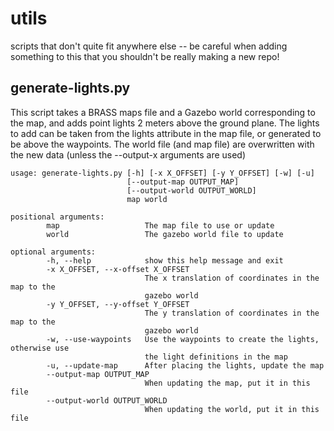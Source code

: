 # utils
scripts that don't quite fit anywhere else -- be careful when adding something to this that you shouldn't be really making a new repo!

## generate-lights.py
This script takes a BRASS maps file and a Gazebo world corresponding
to the map, and adds point lights 2 meters above the ground plane. 
The lights to add can be taken from the lights attribute in the map file,
or generated to be above the waypoints. The world file (and map file) are
overwritten with the new data (unless the --output-x arguments are used)

```
usage: generate-lights.py [-h] [-x X_OFFSET] [-y Y_OFFSET] [-w] [-u]
                          [--output-map OUTPUT_MAP]
						  [--output-world OUTPUT_WORLD]
			              map world

positional arguments:
        map                   The map file to use or update
		world                 The gazebo world file to update

optional arguments:
	    -h, --help            show this help message and exit
        -x X_OFFSET, --x-offset X_OFFSET
	           				  The x translation of coordinates in the map to the
	           				  gazebo world
		-y Y_OFFSET, --y-offset Y_OFFSET
	                          The y translation of coordinates in the map to the 
	                          gazebo world
        -w, --use-waypoints   Use the waypoints to create the lights, otherwise use
		                      the light definitions in the map
		-u, --update-map      After placing the lights, update the map
		--output-map OUTPUT_MAP
		                      When updating the map, put it in this file
		--output-world OUTPUT_WORLD
		                      When updating the world, put it in this file
```

